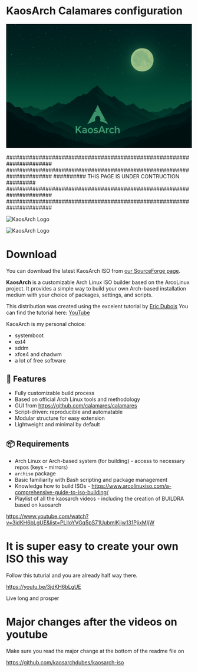# KaosArch Calamares configuration

![KaosArch Logo](KaosArch.png)

######################################################################
######################################################################
##########          THIS PAGE IS UNDER CONTRUCTION           #########
######################################################################
######################################################################

![KaosArch Logo](kaosarch-xfce.jpg)

![KaosArch Logo](kaosarch-chadwm.jpg)

# Download

You can download the latest KaosArch ISO from [our SourceForge page](https://sourceforge.net/projects/kaosarch/files/).

**KaosArch** is a customizable Arch Linux ISO builder based on the ArcoLinux project. It provides a simple way to build your own Arch-based installation medium with your choice of packages, settings, and scripts.

This distribution was created using the excelent tutorial by [Eric Dubois](https://www.youtube.com/@ErikDubois)
You can find the tutorial here: [YouTube](https://youtu.be/3jdKH6bLgUE)

KaosArch is my personal choice:

- systemboot
- ext4
- sddm
- xfce4 and chadwm
- a lot of free software

## 🚀 Features

- Fully customizable build process
- Based on official Arch Linux tools and methodology
- GUI from https://github.com/calamares/calamares
- Script-driven: reproducible and automatable
- Modular structure for easy extension
- Lightweight and minimal by default

## 📦 Requirements

- Arch Linux or Arch-based system (for building) - access to necessary repos (keys - mirrors)
- `archiso` package
- Basic familiarity with Bash scripting and package management
- Knowledge how to build ISOs - https://www.arcolinuxiso.com/a-comprehensive-guide-to-iso-building/
- Playlist of all the kaosarch videos - including the creation of BUILDRA based on kaosarch

https://www.youtube.com/watch?v=3jdKH6bLgUE&list=PLlloYVGq5pS71UubmlKjjw131PjixMIjW

# It is super easy to create your own ISO this way

Follow this tuturial and you are already half way there.

https://youtu.be/3jdKH6bLgUE 

Live long and prosper


# Major changes after the videos on youtube

Make sure you read the major change at the bottom of the readme file on 

https://github.com/kaosarchdubes/kaosarch-iso
